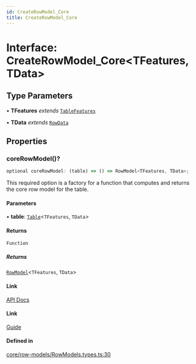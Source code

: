 ```yaml
---
id: CreateRowModel_Core
title: CreateRowModel_Core
---
```


# Interface: CreateRowModel\_Core\<TFeatures, TData\>

## Type Parameters

• **TFeatures** *extends* [`TableFeatures`](../type-aliases/tablefeatures.md)

• **TData** *extends* [`RowData`](../type-aliases/rowdata.md)

## Properties

### coreRowModel()?

```ts
optional coreRowModel: (table) => () => RowModel<TFeatures, TData>;
```

This required option is a factory for a function that computes and returns the core row model for the table.

#### Parameters

• **table**: [`Table`](../type-aliases/table.md)\<`TFeatures`, `TData`\>

#### Returns

`Function`

##### Returns

[`RowModel`](rowmodel.md)\<`TFeatures`, `TData`\>

#### Link

[API Docs](https://tanstack.com/table/v8/docs/api/core/table#getcorerowmodel)

#### Link

[Guide](https://tanstack.com/table/v8/docs/guide/tables)

#### Defined in

[core/row-models/RowModels.types.ts:30](https://github.com/TanStack/table/blob/main/packages/table-core/src/core/row-models/RowModels.types.ts#L30)
